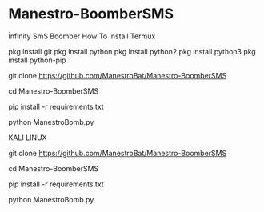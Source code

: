 # Manestro-BoomberSMS
İnfinity SmS Boomber
How To Install Termux

pkg install git
pkg install python
pkg install python2
pkg install python3
pkg install python-pip

git clone https://github.com/ManestroBat/Manestro-BoomberSMS

cd Manestro-BoomberSMS

pip install -r requirements.txt

python ManestroBomb.py

KALI LINUX

git clone https://github.com/ManestroBat/Manestro-BoomberSMS

cd Manestro-BoomberSMS

pip install -r requirements.txt

python ManestroBomb.py

